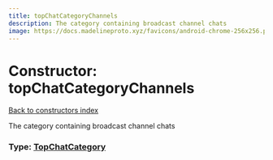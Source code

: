 ```yaml
---
title: topChatCategoryChannels
description: The category containing broadcast channel chats
image: https://docs.madelineproto.xyz/favicons/android-chrome-256x256.png
---
```

# Constructor: topChatCategoryChannels  
[Back to constructors index](index.md)



The category containing broadcast channel chats




### Type: [TopChatCategory](../types/TopChatCategory.md)


